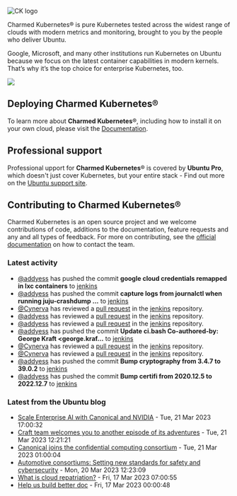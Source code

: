 ![CK logo](https://assets.ubuntu.com/v1/451d4cf4-Charmed+Kubernetes_RGB_onWhite_2022.svg)

Charmed Kubernetes® is pure Kubernetes tested across the widest range of clouds with modern metrics and monitoring, brought to you by the people who deliver Ubuntu.

Google, Microsoft, and many other institutions run Kubernetes on Ubuntu because we focus on the latest container capabilities in modern kernels. That’s why it’s the top choice for enterprise Kubernetes, too.

![](https://assets.ubuntu.com/v1/843c77b6-juju-at-a-glace.svg)

## Deploying Charmed Kubernetes®

To learn more about **Charmed Kubernetes**®, including how to install it on your own cloud, please visit the [Documentation][docs].

## Professional support

Professional upport for **Charmed Kubernetes**® is covered by **Ubuntu Pro**, which doesn't just cover Kubernetes, but your entire stack - Find out more on the [Ubuntu support site](https://ubuntu.com/support).

## Contributing to Charmed Kubernetes®

Charmed Kubernetes is an open source project and we welcome contributions of code, additions to the documentation, feature requests and any and all types of feedback. For more on contributing, see the [official documentation][get-in-touch] on how to contact the team.

<!-- LINKS -->
[docs]: https://ubuntu.com/kubernetes/docs
[get-in-touch]: https://ubuntu.com/kubernetes/docs/get-in-touch

### Latest activity

<!-- activity starts -->
 - [@addyess](https://github.com/addyess) has pushed the commit **google cloud credentials remapped in lxc containers** to [jenkins](https://github.com/charmed-kubernetes/jenkins)
 - [@addyess](https://github.com/addyess) has pushed the commit **capture logs from journalctl when running juju-crashdump ...** to [jenkins](https://github.com/charmed-kubernetes/jenkins)
 - [@Cynerva](https://github.com/Cynerva) has reviewed a [pull request](https://github.com/charmed-kubernetes/jenkins/pull/1244) in the [jenkins](https://github.com/charmed-kubernetes/jenkins) repository.
 - [@addyess](https://github.com/addyess) has reviewed a [pull request](https://github.com/charmed-kubernetes/jenkins/pull/1244) in the [jenkins](https://github.com/charmed-kubernetes/jenkins) repository.
 - [@addyess](https://github.com/addyess) has reviewed a [pull request](https://github.com/charmed-kubernetes/jenkins/pull/1244) in the [jenkins](https://github.com/charmed-kubernetes/jenkins) repository.
 - [@addyess](https://github.com/addyess) has pushed the commit **Update ci.bash  Co-authored-by: George Kraft <george.kraf...** to [jenkins](https://github.com/charmed-kubernetes/jenkins)
 - [@Cynerva](https://github.com/Cynerva) has reviewed a [pull request](https://github.com/charmed-kubernetes/jenkins/pull/1244) in the [jenkins](https://github.com/charmed-kubernetes/jenkins) repository.
 - [@Cynerva](https://github.com/Cynerva) has reviewed a [pull request](https://github.com/charmed-kubernetes/jenkins/pull/1244) in the [jenkins](https://github.com/charmed-kubernetes/jenkins) repository.
 - [@addyess](https://github.com/addyess) has pushed the commit **Bump cryptography from 3.4.7 to 39.0.2** to [jenkins](https://github.com/charmed-kubernetes/jenkins)
 - [@addyess](https://github.com/addyess) has pushed the commit **Bump certifi from 2020.12.5 to 2022.12.7** to [jenkins](https://github.com/charmed-kubernetes/jenkins)
<!-- activity ends -->

<!-- roadmap starts -->

<!-- roadmap ends -->

### Latest from the Ubuntu blog

<!-- blog starts -->
* [Scale Enterprise AI with Canonical and NVIDIA](https://ubuntu.com//blog/scale-enterprise-ai-with-canonical-and-nvidia) - Tue, 21 Mar 2023 17:00:32 
* [Craft team welcomes you to another episode of its adventures](https://ubuntu.com//blog/craft-team-welcomes-you-to-another-episode-of-its-adventures) - Tue, 21 Mar 2023 12:21:21 
* [Canonical joins the confidential computing consortium](https://ubuntu.com//blog/canonical-joins-the-confidential-computing-consortium) - Tue, 21 Mar 2023 01:00:04 
* [Automotive consortiums: Setting new standards for safety and cybersecurity](https://ubuntu.com//blog/automotive-consortiums-setting-new-standards-for-safety-and-cybersecurity) - Mon, 20 Mar 2023 12:23:09 
* [What is cloud repatriation?](https://ubuntu.com//blog/what-is-cloud-repatriation) - Fri, 17 Mar 2023 07:00:55 
* [Help us build better doc](https://ubuntu.com//blog/help-us-build-better-doc) - Fri, 17 Mar 2023 00:00:48 
<!-- blog ends -->
